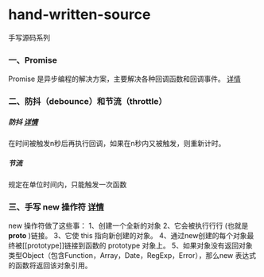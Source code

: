 # hand-written-source
手写源码系列

### 一、Promise
Promise 是异步编程的解决方案，主要解决各种回调函数和回调事件。 [详情](./MyPromise/README.md)

### 二、防抖（debounce）和节流（throttle）
##### 防抖 [详情](debounceAndThrottle/README.md)
在时间被触发n秒后再执行回调，如果在n秒内又被触发，则重新计时。
##### 节流
规定在单位时间内，只能触发一次函数

### 三、手写 new 操作符 [详情](MyNew.js)
new 操作符做了这些事：
1、创建一个全新的对象
2、它会被执⾏行行 (也就是 __proto__ )链接。
3、它使 this 指向新创建的对象。
4、通过new创建的每个对象最终被[[prototype]]链接到函数的 prototype 对象上。
5、如果对象没有返回对象类型Object（包含Function，Array，Date，RegExp，Error），那么new 表达式的函数将返回该对象引用。

